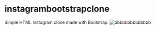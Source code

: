 # instagrambootstrapclone
Simple HTML Instagram clone made with Bootstrap.
![bbbbbbbbbbbbbb](https://user-images.githubusercontent.com/107987193/179551149-1748fb5c-4af3-4fe6-aee2-c2929889014d.png)
